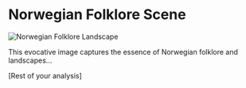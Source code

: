 # Norwegian Folklore Scene

![Norwegian Folklore Landscape](norwegian_folklore_scene.jpg)

This evocative image captures the essence of Norwegian folklore and landscapes...

[Rest of your analysis]
